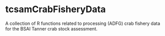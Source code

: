 tcsamCrabFisheryData
====================

A collection of R functions related to processing (ADFG) crab fishery data for the BSAI Tanner crab stock assessment.

